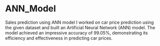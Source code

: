 # ANN_Model
Sales prediction using ANN model
I worked on car price prediction using the given dataset and built an Artificial Neural Network (ANN) model. The model achieved an impressive accuracy of 99.05%, demonstrating its efficiency and effectiveness in predicting car prices.
